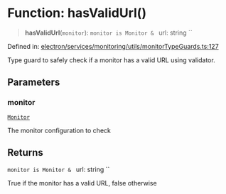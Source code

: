 # Function: hasValidUrl()

> **hasValidUrl**(`monitor`): `monitor is Monitor & ` url: string ``

Defined in: [electron/services/monitoring/utils/monitorTypeGuards.ts:127](https://github.com/Nick2bad4u/Uptime-Watcher/blob/main/electron/services/monitoring/utils/monitorTypeGuards.ts#L127)

Type guard to safely check if a monitor has a valid URL using validator.

## Parameters

### monitor

[`Monitor`](../../../../../../shared/types/interfaces/Monitor.md)

The monitor configuration to check

## Returns

`monitor is Monitor & ` url: string ``

True if the monitor has a valid URL, false otherwise
